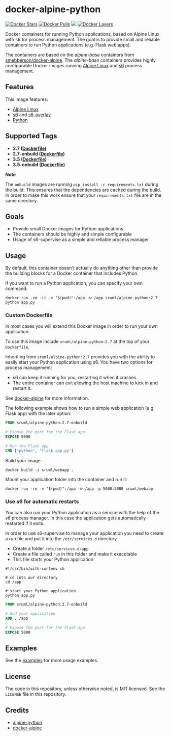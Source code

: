 # docker-alpine-python

[![Docker Stars](https://img.shields.io/docker/stars/sruml/alpine-python.svg)][hub]
[![Docker Pulls](https://img.shields.io/docker/pulls/sruml/alpine-python.svg)][hub] [![](https://images.microbadger.com/badges/image/sruml/alpine-python.svg)](https://microbadger.com/images/sruml/alpine-python "Get your own image badge on microbadger.com")
[![Docker Layers](https://badge.imagelayers.io/sruml/alpine-python:latest.svg)](https://imagelayers.io/?images=sruml/alpine-python:latest 'Get your own badge on imagelayers.io')

[hub]: https://hub.docker.com/r/sruml/alpine-python/

Docker containers for running Python applications, based on Alpine Linux with s6 for process management. The goal is to provide small and reliable containers to run Python applications (e.g. Flask web apps).

The containers are based on the _alpine-base_ containers from [smebberson/docker-alpine](https://github.com/smebberson/docker-alpine/tree/master/alpine-base). The _alpine-base_ containers provides highly configurable Docker images running [Alpine Linux](https://www.alpinelinux.org/) and [s6](http://skarnet.org/software/s6/) process management.


## Features

This image features:

  * [Alpine Linux](https://www.alpinelinux.org/)
  * [s6](http://skarnet.org/software/s6) and [s6-overlay](https://github.com/just-containers/s6-overlay)
  * [Python](https://www.python.org/)


## Supported Tags

  * **2.7 ([Dockerfile](https://github.com/hypebeast/docker-alpine-python/blob/master/2.7/Dockerfile))**
  * **2.7-onbuild ([Dockerfile](https://github.com/hypebeast/docker-alpine-python/blob/master/2.7/onbuild/Dockerfile))**
  * **3.5 ([Dockerfile](https://github.com/hypebeast/docker-alpine-python/blob/master/3.5/Dockerfile))**
  * **3.5-onbuild ([Dockerfile](https://github.com/hypebeast/docker-alpine-python/blob/master/3.5/onbuild/Dockerfile))**

**Note**

The `onbuild` images are running `pip install -r requirements.txt` during the build. This ensures that the dependencies are cached during the build. In order to make this work ensure that your `requirements.txt` file are in the same directory.


## Goals

  * Provide small Docker images for Python applications
  * The containers should be highly and simple configurable
  * Usage of s6-supervise as a simple and reliable process manager


## Usage

By default, this container doesn't actually do anything other than provide the building blocks for a Docker container that includes Python.

If you want to run a Python application, you can specify your own command:

```shell
docker run -rm -it -v "$(pwd)":/app -w /app sruml/alpine-python:2.7 python app.py
```

### Custom Dockerfile

In most cases you will extend this Docker image in order to run your own  application.

To use this image include `sruml/alpine-python:2.7` at the top of your `Dockerfile`.

 Inheriting from `sruml/alpine-python:2.7` provides you with the ability to easily start your Python application using s6. You have two options for process management:

  * s6 can keep it running for you, restarting it when it crashes.
  * The entire container can exit allowing the host machine to kick in and restart it.

See [docker-alpine](https://github.com/smebberson/docker-alpine) for more information.

The following example shows how to run a simple web application (e.g. Flask app) with the later option:

```dockerfile
FROM sruml/alpine-python:2.7-onbuild

# Expose the port for the Flask app
EXPOSE 5000

# Run the Flask app
CMD ["python", "flask_app.py"]
```

Build your image:

```shell
docker build -i sruml/webapp .
```

Mount your application folder into the container and run it:

```shell
docker run -rm -v "$(pwd)":/app -w /app -p 5000:5000 sruml/webapp
```

### Use s6 for automatic restarts

You can also run your Python application as a service with the help of the _s6_ process manager. In this case the application gets automatically restarted if it exits.

In order to use s6-supervise to manage your application you need to create a _run_ file and put it into the `/etc/services.d` directory.

  * Create a folder `/etc/services.d/app`
  * Create a file called `run` in this folder and make it executable
  * This file starts your Python application

```shell
#!/usr/bin/with-contenv sh

# cd into our directory
cd /app

# start your Python application
python app.py
```

```dockerfile
FROM sruml/alpine-python:2.7-onbuild

# Add your application
ADD . /app

# Expose the port for the Flask app
EXPOSE 5000
```

## Examples

See the [examples](https://github.com/hypebeast/docker-alpine-python/tree/master/examples) for more usage examples.


## License

The code in this repository, unless otherwise noted, is MIT licensed. See the `LICENSE` file in this repository.


## Credits

  * [alpine-python](https://github.com/jfloff/alpine-python)
  * [docker-alpine](https://github.com/smebberson/docker-alpine)
 